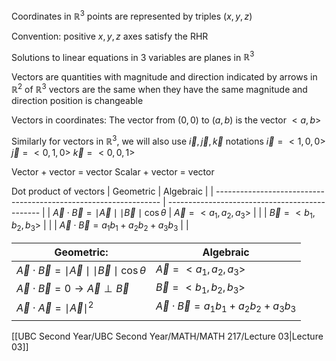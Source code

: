 Coordinates in $\mathbb{R}^3$ points are represented by triples $(x,y,z)$

Convention: positive $x,y,z$ axes satisfy the RHR

Solutions to linear equations in 3 variables are planes in $\mathbb{R}^3$

Vectors are quantities with magnitude and direction
	indicated by arrows in $\mathbb{R}^2$ of $\mathbb{R}^3$
	vectors are the same when they have the same magnitude and direction
		position is changeable

Vectors in coordinates:
	The vector from $(0,0)$ to $(a,b)$ is the vector $<a,b>$

Similarly for vectors in $\mathbb{R}^3$, we will also use $\vec{i}, \vec{j}, \vec{k}$ notations
	$\vec{i} = <1,0,0>$
	$\vec{j} = <0,1,0>$
	$\vec{k} = <0,0,1>$

Vector + vector = vector
Scalar + vector = vector

Dot product of vectors
| Geometric                                                        | Algebraic                                      |
| ---------------------------------------------------------------- | ---------------------------------------------- |
| $\vec{A}\cdot\vec{B} = \mid\vec{A}\mid\mid \vec{B} \mid \cos{θ}$ | $\vec{A} = <a_1,a_2,a_3>$                      |
|                                                                  | $\vec{B} = <b_1,b_2,b_3>$                      |
|                                                                  | $\vec{A}\cdot\vec{B} = a_1b_1 + a_2b_2+a_3b_3$ |
| 

| Geometric:                                                       | Algebraic                                  |
| ---------------------------------------------------------------- | ------------------------------------------ |
| $\vec{A}\cdot\vec{B} = \mid\vec{A}\mid\mid \vec{B} \mid \cos{θ}$ | $\vec{A} = <a_1,a_2,a_3>$                  |
| $\vec{A}\cdot\vec{B} = 0 \to \vec{A} \perp \vec{B}$              | $\vec{B} = <b_1,b_2,b_3>$                  |
| $\vec{A}\cdot\vec{A} = \mid\vec{A}\mid^2$                         | $\vec{A}\cdot\vec{B} = a_1b_1+a_2b_2+a_3b_3$ |
                                                                 |                                            |


[[UBC Second Year/UBC Second Year/MATH/MATH 217/Lecture 03|Lecture 03]]